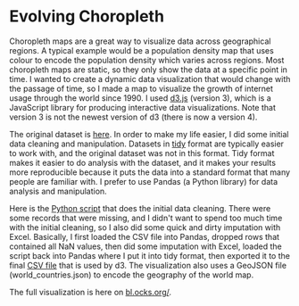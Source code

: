 # Evolving Choropleth

Choropleth maps are a great way to visualize data across geographical regions.  A typical example would be a population density map that uses colour to encode the population density which varies across regions.  Most choropleth maps are static, so they only show the data at a specific point in time.  I wanted to create a dynamic data visualization that would change with the passage of time, so I made a map to visualize the growth of internet usage through the world since 1990.  I used [d3.js](https://d3js.org/) (version 3), which is a JavaScript library for producing interactive data visualizations.  Note that version 3 is not the newest version of d3 (there is now a version 4).

The original dataset is [here](https://docs.google.com/spreadsheets/d/1o2v5n--85X8_VHrcNNgp4RpeHK4PFIVsEwBUOW9RiFY/pub).  In order to make my life easier, I did some initial data cleaning and manipulation.  Datasets in [tidy](http://www.jeannicholashould.com/tidy-data-in-python.html) format are typically easier to work with, and the original dataset was not in this format.  Tidy format makes it easier to do analysis with the dataset, and it makes your results more reproducible because it puts the data into a standard format that many people are familiar with.  I prefer to use Pandas (a Python library) for data analysis and manipulation.

Here is the [Python script](https://github.com/marty-vanhoof/Evolving_Choropleth/blob/master/data_manipulation.py) that does the initial data cleaning.  There were some records that were missing, and I didn't want to spend too much time with the initial cleaning, so I also did some quick and dirty imputation with Excel.  Basically, I first loaded the CSV file into Pandas, dropped rows that contained all NaN values, then did some imputation with Excel, loaded the script back into Pandas where I put it into tidy format, then exported it to the final [CSV file](https://github.com/marty-vanhoof/Evolving_Choropleth/blob/master/internet_users_per100_tidy.csv) that is used by d3.  The visualization also uses a GeoJSON file (world_countries.json) to encode the geography of the world map.

The full visualization is here on [bl.ocks.org/](http://bl.ocks.org/marty-vanhoof/raw/09211ff7a97ca49afdedb8801e31baa8/).
